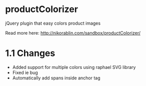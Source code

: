 productColorizer
================

jQuery plugin that easy colors product images

Read more here:
http://nikorablin.com/sandbox/productColorizer/

1.1 Changes
================
+ Added support for multiple colors using raphael SVG library
+ Fixed ie bug
+ Automatically add spans inside anchor tag